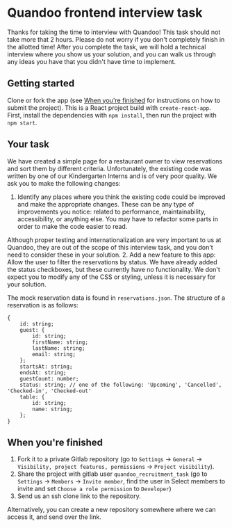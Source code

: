 # Quandoo frontend interview task

Thanks for taking the time to interview with Quandoo! This task should not take more that 2 hours. Please do not worry if you don't completely finish in the allotted time! After you complete the task, we will hold a technical interview where you show us your solution, and you can walk us through any ideas you have that you didn't have time to implement.

## Getting started

Clone or fork the app (see [When you're finished](#when-youre-finished) for instructions on how to submit the project). This is a React project build with `create-react-app`. First, install the dependencies with `npm install`, then run the project with `npm start`.

## Your task

We have created a simple page for a restaurant owner to view reservations and sort them by different criteria. Unfortunately, the existing code was written by one of our Kindergarten Interns and is of very poor quality. We ask you to make the following changes:

1. Identify any places where you think the existing code could be improved and make the appropriate changes. These can be any type of improvements you notice: related to performance, maintainability, accessibility, or anything else. You may have to refactor some parts in order to make the code easier to read.

Although proper testing and internationalization are very important to us at Quandoo, they are out of the scope of this interview task, and you don't need to consider these in your solution.
2. Add a new feature to this app: Allow the user to filter the reservations by status. We have already added the status checkboxes, but these currently have no functionality. We don't expect you to modify any of the CSS or styling, unless it is necessary for your solution.

The mock reservation data is found in `reservations.json`. The structure of a reservation is as follows:
```
{
    id: string;
    guest: {
        id: string;
        firstName: string;
        lastName: string;
        email: string;
    };
    startsAt: string;
    endsAt: string;
    guestCount: number;
    status: string; // one of the following: 'Upcoming', 'Cancelled', 'Checked-in', 'Checked-out'
    table: {
        id: string;
        name: string;
    };
}
```


## When you're finished

1. Fork it to a private Gitlab repository (go to `Settings` -> `General` -> `Visibility, project features, permissions` -> `Project visibility`).
2. Share the project with gitlab user `quandoo_recruitment_task` (go to `Settings` -> `Members` -> `Invite member`, find the user in Select members to invite and set `Choose a role permission` to `Developer`)
3. Send us an ssh clone link to the repository.

Alternatively, you can create a new repository somewhere where we can access it, and send over the link.
